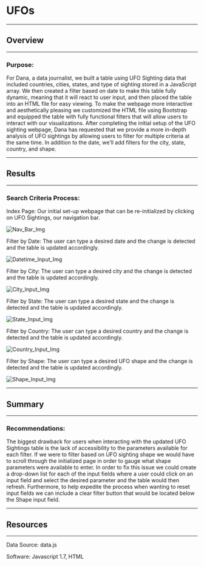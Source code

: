 # UFOs
---
## Overview
---
### Purpose:

  For Dana, a data journalist, we built a table using UFO Sighting data that included countries, cities, states, and type of sighting stored in a JavaScript array. We then created a filter based on date to make this table fully dynamic, meaning that it will react to user input, and then placed the table into an HTML file for easy viewing. To make the webpage more interactive and aesthetically pleasing we customized the HTML file using Bootstrap and equipped the table with fully functional filters that will allow users to interact with our visualizations. After completing the initial setup of the UFO sighting webpage, Dana has requested that we provide a more in-depth analysis of UFO sightings by allowing users to filter for multiple criteria at the same time. In addition to the date, we’ll add filters for the city, state, country, and shape.

---
## Results
---
### Search Criteria Process:

Index Page:
Our initial set-up webpage that can be re-initialized by clicking on UFO Sightings, our navigation bar.

![Nav_Bar_Img](https://user-images.githubusercontent.com/99817571/166715689-89ff1ec9-fd57-429f-aa13-a8735af4364f.png)

Filter by Date:
The user can type a desired date and the change is detected and the table is updated accordingly.

![Datetime_Input_Img](https://user-images.githubusercontent.com/99817571/166716511-1f7510ba-b90e-416e-a593-9431f68a5e92.png)

Filter by City:
The user can type a desired city and the change is detected and the table is updated accordingly.

![City_Input_Img](https://user-images.githubusercontent.com/99817571/166716681-d9f9fd39-b9e0-4a17-ac72-f6f892cdbb7a.png)

Filter by State:
The user can type a desired state and the change is detected and the table is updated accordingly.

![State_Input_Img](https://user-images.githubusercontent.com/99817571/166716854-c247399b-9dae-4193-b148-412a0d84ee41.png)

Filter by Country:
The user can type a desired country and the change is detected and the table is updated accordingly.

![Country_Input_Img](https://user-images.githubusercontent.com/99817571/166716965-e9505538-c53d-4632-9bfd-1190144af3df.png)

Filter by Shape:
The user can type a desired UFO shape and the change is detected and the table is updated accordingly.

![Shape_Input_Img](https://user-images.githubusercontent.com/99817571/166717076-403da55c-c3d6-4ed6-987e-10f42dcf6105.png)

---
## Summary
---
### Recommendations:

  The biggest drawback for users when interacting with the updated UFO Sightings table is the lack of accessibility to the parameters available for each filter. If we were to filter based on UFO sighting shape we would have to scroll through the initialized page in order to gauge what shape parameters were available to enter. In order to fix this issue we could create a drop-down list for each of the input fields where a user could click on an input field and select the desired parameter and the table would then refresh. Furthermore, to help expedite the process when wanting to reset input fields we can include a clear filter button that would be located below the Shape input field.

---
## Resources
---
Data Source: data.js

Software: Javascript 1.7, HTML
